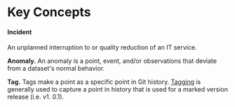 
# Key Concepts

#### Incident
An unplanned interruption to or quality reduction of an IT service.

**Anomaly.** An anomaly is a point, event, and/or observations that deviate from a dataset's normal behavior.

**Tag.**
Tags make a point as a specific point in Git history.
[Tagging](https://git-scm.com/book/en/v2/Git-Basics-Tagging) is generally used to capture a point in history that is used for a marked version release (i.e. v1. 0.1).
